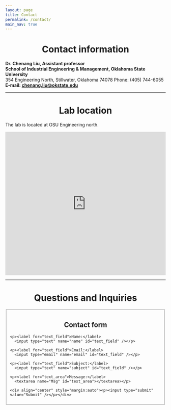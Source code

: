 ```yaml
---
layout: page
title: Contact
permalink: /contact/
main_nav: true
---
```


<h1 align="center">Contact information</h1>

**Dr. Chenang Liu, Assistant professor**  
**School of Industrial Engineering & Management, Oklahoma State University**  
354 Engineering North, Stillwater, Oklahoma 74078
Phone: (405) 744-6055  
**E-mail: chenang.liu@okstate.edu**

<hr>

<h1 align="center">Lab location</h1>

The lab is located at OSU Engineering north. 

<div style="display: flex; align-items: center; justify-content: center;"><iframe src="https://www.google.com/maps/embed?pb=!1m18!1m12!1m3!1d3222.753630855715!2d-97.07127658560088!3d36.12385951317841!2m3!1f0!2f0!3f0!3m2!1i1024!2i768!4f13.1!3m3!1m2!1s0x87b10a3e672a7f65%3A0xbe60ae812174aca2!2sEngineering%20North%2C%20Stillwater%2C%20OK%2074075!5e0!3m2!1sen!2sus!4v1629091895366!5m2!1sen!2sus" width="600" height="450" style="border:0;" allowfullscreen="" loading="lazy"></iframe>
</div>

<hr>

<h1 align="center" id="form_elements">Questions and Inquiries</h1>

<fieldset>

  <form>
    <div align="center" style="margin:auto"><h2>Contact form</h2></div>

    <p><label for="text_field">Name:</label>
      <input type="text" name="name" id="text_field" /></p>

    <p><label for="text_field">Email:</label>
      <input type="email" name="email" id="text_field" /></p>
      
    <p><label for="text_field">Subject:</label>
      <input type="text" name="subject" id="text_field" /></p>
      
    <p><label for="text_area">Message:</label>
      <textarea name="Msg" id="text_area"></textarea></p>

    <div align="center" style="margin:auto"><p><input type="submit" value="Submit" /></p></div>
  </form>
</fieldset>


